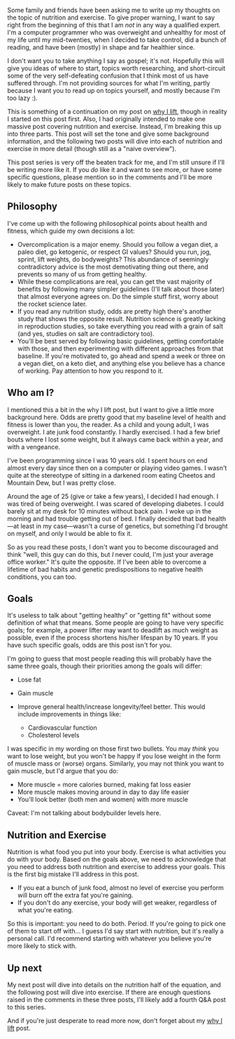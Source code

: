 Some family and friends have been asking me to write up my thoughts on
the topic of nutrition and exercise. To give proper warning, I want to
say right from the beginning of this that I am _not_ in any way a
qualified expert. I'm a computer programmer who was overweight and
unhealthy for most of my life until my mid-twenties, when I decided to
take control, did a bunch of reading, and have been (mostly) in shape
and far healthier since.

I don't want you to take anything I say as gospel; it's not. Hopefully
this will give you ideas of where to start, topics worth researching,
and short-circuit some of the very self-defeating confusion that I
think most of us have suffered through. I'm not providing sources for
what I'm writing, partly because I want you to read up on topics
yourself, and mostly because I'm too lazy :).

This is something of a continuation on my post on
[why I lift](/blog/2017/06/why-i-lift), though in reality I started on
this post first. Also, I had originally intended to make one massive
post covering nutrition and exercise. Instead, I'm breaking this up
into three parts. This post will set the tone and give some background
information, and the following two posts will dive into each of
nutrition and exercise in more detail (though still as a "naive
overview").

This post series is very off the beaten track for me, and I'm still
unsure if I'll be writing more like it. If you _do_ like it and want
to see more, or have some specific questions, please mention so in the
comments and I'll be more likely to make future posts on these topics.

## Philosophy

I've come up with the following philosophical points about health and
fitness, which guide my own decisions a lot:

* Overcomplication is a major enemy. Should you follow a vegan diet, a
  paleo diet, go ketogenic, or respect GI values? Should you run, jog,
  sprint, lift weights, do bodyweights? This abundance of seemingly
  contradictory advice is the most demotivating thing out there, and
  prevents so many of us from getting healthy.
* While these complications are real, you can get the vast majority of
  benefits by following many simpler guidelines (I'll talk about those
  later) that almost everyone agrees on. Do the simple stuff first,
  worry about the rocket science later.
* If you read any nutrition study, odds are pretty high there's
  another study that shows the opposite result. Nutrition science is
  greatly lacking in reproduction studies, so take everything you read
  with a grain of salt (and yes, studies on salt are contradictory
  too).
* You'll be best served by following basic guidelines, getting
  comfortable with those, and then experimenting with different
  approaches from that baseline. If you're motivated to, go ahead and
  spend a week or three on a vegan diet, on a keto diet, and anything
  else you believe has a chance of working. Pay attention to how you
  respond to it.

## Who am I?

I mentioned this a bit in the why I lift post, but I want to give a
little more background here. Odds are pretty good that my baseline
level of health and fitness is lower than you, the reader. As a child
and young adult, I was overweight. I ate junk food constantly. I
hardly exercised. I had a few brief bouts where I lost some weight,
but it always came back within a year, and with a vengeance.

I've been programming since I was 10 years old. I spent hours on end
almost every day since then on a computer or playing video games. I
wasn't quite at the stereotype of sitting in a darkened room eating
Cheetos and Mountain Dew, but I was pretty close.

Around the age of 25 (give or take a few years), I decided I had
enough. I was tired of being overweight. I was scared of developing
diabetes. I could barely sit at my desk for 10 minutes without back
pain. I woke up in the morning and had trouble getting out of bed. I
finally decided that bad health&mdash;at least in my case&mdash;wasn't
a curse of genetics, but something I'd brought on myself, and only I
would be able to fix it.

So as you read these posts, I don't want you to become discouraged and
think "well, this guy can do this, but _I_ never could, I'm just your
average office worker." It's quite the opposite. If I've been able to
overcome a lifetime of bad habits and genetic predispositions to
negative health conditions, you can too.

## Goals

It's useless to talk about "getting healthy" or "getting fit" without
some definition of what that means. Some people are going to have very
specific goals; for example, a power lifter may want to deadlift as
much weight as possible, even if the process shortens his/her lifespan
by 10 years. If you have such specific goals, odds are this post isn't
for you.

I'm going to guess that most people reading this will probably have
the same three goals, though their priorities among the goals will
differ:

* Lose fat
* Gain muscle
*   Improve general health/increase longevity/feel better. This would
    include improvements in things like:

    *   Cardiovascular function
    *   Cholesterol levels

I was specific in my wording on those first two bullets. You may
_think_ you want to lose weight, but you won't be happy if you lose
weight in the form of muscle mass or (worse) organs. Similarly, you
may not think you want to gain muscle, but I'd argue that you do:

* More muscle = more calories burned, making fat loss easier
* More muscle makes moving around in day to day life easier
* You'll look better (both men and women) with more muscle

Caveat: I'm not talking about bodybuilder levels here.

## Nutrition and Exercise

Nutrition is what food you put into your body. Exercise is what
activities you do with your body. Based on the goals above, we need to
acknowledge that you need to address both nutrition and exercise to
address your goals. This is the first big mistake I'll address in this
post.

* If you eat a bunch of junk food, almost no level of exercise you
  perform will burn off the extra fat you're gaining.
* If you don't do any exercise, your body will get weaker, regardless
  of what you're eating.

So this is important: you need to do both. Period. If you're going to
pick one of them to start off with... I guess I'd say start with
nutrition, but it's really a personal call. I'd recommend starting
with whatever you believe you're more likely to stick with.

## Up next

My next post will dive into details on the nutrition half of the
equation, and the following post will dive into exercise. If there are
enough questions raised in the comments in these three posts, I'll
likely add a fourth Q&A post to this series.

And if you're just desperate to read more now, don't forget about my
[why I lift](/blog/2017/06/why-i-lift) post.

